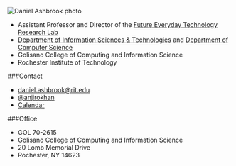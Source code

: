 ![Daniel Ashbrook photo](/images/dan/ashbrook-headshot.jpg)

- Assistant Professor and Director of the [Future Everyday Technology Research Lab](/)
- [Department of Information Sciences &amp;
	Technologies](http://ist.rit.edu) and [Department of Computer
	Science](http://cs.rit.edu)
- Golisano College of Computing and Information Science
- Rochester Institute of Technology

###Contact

- <span class="fa fa-fw fa-envelope-o"></span>
	[daniel.ashbrook@rit.edu](mailto:daniel.ashbrook@rit.edu)
- <span class="fa fa-fw fa-twitter"></span>
	[@anjirokhan](http://twitter.com/anjirokhan)
- <span class="fa fa-fw fa-calendar"></span> [Calendar](calendar.html)


###Office

- GOL 70-2615
- Golisano College of Computing and Information Science
- 20 Lomb Memorial Drive
- Rochester, NY  14623
